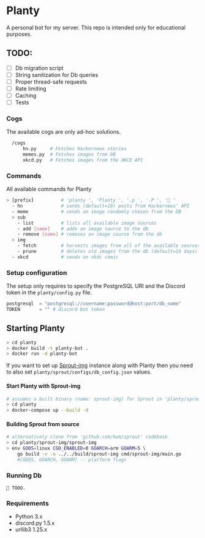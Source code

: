 # Planty
A personal bot for my server. This repo is intended only for educational purposes.

## TODO:
  - [ ] Db migration script
  - [ ] String sanitization for Db queries
  - [ ] Proper thread-safe requests
  - [ ] Rate limiting
  - [ ] Caching 
  - [ ] Tests

### Cogs
The available cogs are only ad-hoc solutions.
```bash
  /cogs
      hn.py     # Fetches Hackernews stories
      memes.py  # Fetches images from DB
      xkcd.py   # Fetches images from the XKCD API
```

### Commands
All available commands for Planty
```bash
> [prefix]          # 'planty ', 'Planty ', '.p ', '.P ', '🌱 '
  - hn              # sends (default=10) posts from Hackernews' API
  - meme            # sends an image randomly chosen from the DB
  > sub
    - list          # lists all available image sources          
    - add [name]    # adds an image source to the db
    - remove [name] # removes an image source from the db
  > img
    - fetch         # harvests images from all of the available sources
    - prune         # deletes old images from the db (default=14 days)
  - xkcd            # sends an xkdc comic
```

### Setup configuration
The setup only requires to specify the PostgreSQL URI and the Discord token in the `planty/config.py` file.

```py
postgresql  = "postgresql://username:password@host:port/db_name"
TOKEN       = "" # discord bot token
```

## Starting Planty
```bash
> cd planty
> docker build -t planty-bot .
> docker run -d planty-bot
```

If you want to set up [Sprout-img](https://github.com/hum/sprout-img) instance along with Planty then you need to also   set `planty/sprout/configs/db_config.json` values.

#### Start Planty with Sprout-img
```bash
# assumes a built binary (name: sprout-img) for Sprout in 'planty/sprout-img/build'
> cd planty
> docker-compose up --build -d 
```

#### Building Sprout from source
```bash
# alternatively clone from 'github.com/hum/sprout' codebase
> cd planty/sprout-img/sprout-img
> env GOOS=linux CGO_ENABLED=0 GOARCH=arm GOARM=5 \
    go build -v -o ../../build/sprout-img cmd/sprout-img/main.go
    #[GOOS, GOARCH, GOARM] -- platform flags
```

### Running Db
```🌱 TODO.```

### Requirements
  - Python      3.x
  - discord.py  1.5.x
  - urllib3     1.25.x
